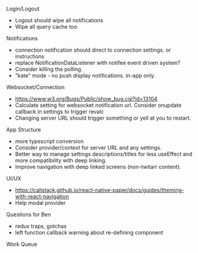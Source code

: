 Login/Logout
* Logout should wipe all notifications
* Wipe all query cache too

Notifications
* connection notification should direct to connection settings. or instructions
* replace NotificationDataListener with notifee event driven system?
* Consider killing the polling.
* "kate" mode - no push display notifications. in-app only.

Websocket/Connection
* https://www.w3.org/Bugs/Public/show_bug.cgi?id=13104
* Calculate setting for websocket notification url. Consider onupdate callback in settings to trigger revalc
* Changing server URL should trigger something or yell at you to restart.

App Structure
* more typescript conversion
* Consider provider/context for server URL and any settings.
* Better way to manage settings descriptions/titles for less useEffect and more compatibility with deep linking.
* Improve navigation with deep linked screens (non-twitarr content).

UI/UX
* https://callstack.github.io/react-native-paper/docs/guides/theming-with-react-navigation
* Help modal provider

Questions for Ben
* redux traps, gotchas
* left function callback warning about re-defining component

Work Queue
